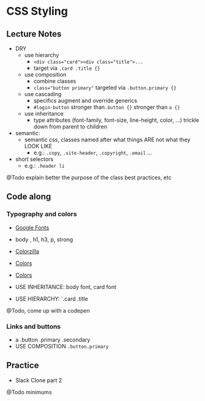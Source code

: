 # CSS Styling

## Lecture Notes

- DRY
  - use hierarchy
    - `<div class="card"><div class="title">...`
    - target via `.card .title {}`
  - use composition
    - combine classes
    - `class="button primary"` targeted via `.button.primary {}`
  - use cascading
    - specifics augment and override generics
    - `#login-button` stronger than`.button {}` stronger than `a {}`
  - use inheritance
    - type attributes (font-family, font-size, line-height, color, ...) trickle down from parent to children
- semantic:
  - semantic css, classes named after what things ARE not what they LOOK LIKE
    - e.g.: `.copy`, `.site-header`, `.copyright`, `.email` ...
- short selectors
  - e.g.: `.header li`


@Todo explain better the purpose of the class best practices, etc

## Code along

### Typography and colors

- [Google Fonts](https://fonts.google.com/)
- body , h1, h3, p, strong
- [Colorzilla](http://www.colorzilla.com/chrome/)
- [Colors](https://coolors.co/)
- [Colors](http://paletton.com/)

- USE INHERITANCE: body font, card font

- USE HIERARCHY: `.card .title

@Todo, come up with a codepen

### Links and buttons

- a .button .primary .secondary
- USE COMPOSITION `.button.primary`

## Practice

- Slack Clone part 2

@Todo minimums